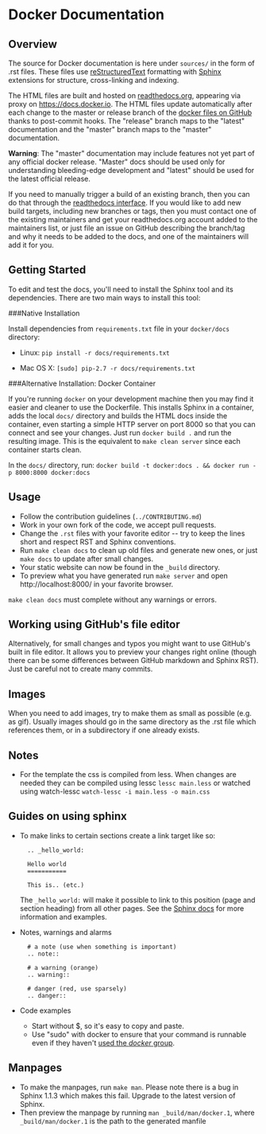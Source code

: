 Docker Documentation
====================

Overview
--------

The source for Docker documentation is here under ``sources/`` in the
form of .rst files. These files use
[reStructuredText](http://docutils.sourceforge.net/rst.html)
formatting with [Sphinx](http://sphinx-doc.org/) extensions for
structure, cross-linking and indexing.

The HTML files are built and hosted on
[readthedocs.org](https://readthedocs.org/projects/docker/), appearing
via proxy on https://docs.docker.io. The HTML files update
automatically after each change to the master or release branch of the
[docker files on GitHub](https://github.com/dotcloud/docker) thanks to
post-commit hooks. The "release" branch maps to the "latest"
documentation and the "master" branch maps to the "master"
documentation. 

**Warning**: The "master" documentation may include features not yet
part of any official docker release. "Master" docs should be used only
for understanding bleeding-edge development and "latest" should be
used for the latest official release.

If you need to manually trigger a build of an existing branch, then
you can do that through the [readthedocs
interface](https://readthedocs.org/builds/docker/). If you would like
to add new build targets, including new branches or tags, then you
must contact one of the existing maintainers and get your
readthedocs.org account added to the maintainers list, or just file an
issue on GitHub describing the branch/tag and why it needs to be added
to the docs, and one of the maintainers will add it for you.

Getting Started
---------------

To edit and test the docs, you'll need to install the Sphinx tool and
its dependencies. There are two main ways to install this tool:

###Native Installation

Install dependencies from `requirements.txt` file in your `docker/docs`
directory:

* Linux: `pip install -r docs/requirements.txt`

* Mac OS X: `[sudo] pip-2.7 -r docs/requirements.txt`

###Alternative Installation: Docker Container

If you're running ``docker`` on your development machine then you may
find it easier and cleaner to use the Dockerfile. This installs Sphinx
in a container, adds the local ``docs/`` directory and builds the HTML
docs inside the container, even starting a simple HTTP server on port
8000 so that you can connect and see your changes. Just run ``docker
build .`` and run the resulting image. This is the equivalent to
``make clean server`` since each container starts clean.

In the ``docs/`` directory, run:
    ```docker build -t docker:docs . && docker run -p 8000:8000 docker:docs```

Usage
-----
* Follow the contribution guidelines (``../CONTRIBUTING.md``)
* Work in your own fork of the code, we accept pull requests.
* Change the ``.rst`` files with your favorite editor -- try to keep the
  lines short and respect RST and Sphinx conventions. 
* Run ``make clean docs`` to clean up old files and generate new ones,
  or just ``make docs`` to update after small changes.
* Your static website can now be found in the ``_build`` directory.
* To preview what you have generated run ``make server`` and open
  http://localhost:8000/ in your favorite browser.

``make clean docs`` must complete without any warnings or errors.

Working using GitHub's file editor
----------------------------------

Alternatively, for small changes and typos you might want to use
GitHub's built in file editor. It allows you to preview your changes
right online (though there can be some differences between GitHub
markdown and Sphinx RST). Just be careful not to create many commits.

Images
------

When you need to add images, try to make them as small as possible
(e.g. as gif). Usually images should go in the same directory as the
.rst file which references them, or in a subdirectory if one already
exists.

Notes
-----
* For the template the css is compiled from less. When changes are needed they can be compiled using
lessc ``lessc main.less`` or watched using watch-lessc ``watch-lessc -i main.less -o main.css``

Guides on using sphinx
----------------------
* To make links to certain sections create a link target like so:

  ```
    .. _hello_world:

    Hello world
    ===========

    This is.. (etc.)
  ```

  The ``_hello_world:`` will make it possible to link to this position
  (page and section heading) from all other pages. See the [Sphinx
  docs](http://sphinx-doc.org/markup/inline.html#role-ref) for more
  information and examples.

* Notes, warnings and alarms

  ```
    # a note (use when something is important)
    .. note::

    # a warning (orange)
    .. warning::

    # danger (red, use sparsely)
    .. danger::

* Code examples

  * Start without $, so it's easy to copy and paste.
  * Use "sudo" with docker to ensure that your command is runnable
    even if they haven't [used the *docker*
    group](http://docs.docker.io/en/latest/use/basics/#why-sudo).

Manpages
--------

* To make the manpages, run ``make man``. Please note there is a bug
  in Sphinx 1.1.3 which makes this fail.  Upgrade to the latest version
  of Sphinx.
* Then preview the manpage by running ``man _build/man/docker.1``,
  where ``_build/man/docker.1`` is the path to the generated manfile

